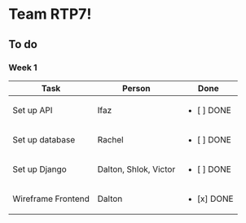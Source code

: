 # Team RTP7!

## To do
### Week 1
| Task | Person | Done |
| --- | --- | --- | 
| Set up API | Ifaz | <ul><li>[ ] DONE</li></ul> 
| Set up database | Rachel | <ul><li>[ ] DONE</li></ul> |
| Set up Django |  Dalton, Shlok, Victor | <ul><li>[ ] DONE</li></ul> |
| Wireframe Frontend | Dalton | <ul><li>[x] DONE</li></ul> |
